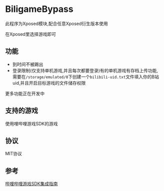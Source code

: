 # BiligameBypass

此程序为Xposed模块,配合任意Xposed衍生版本使用

在Xposed里选择游戏即可

## 功能
* 到时间不被踢出
* 登录限制(仅支持单机游戏,并且每次都要登录)有的单机游戏有存档上传功能,需要在`/storage/emulated/0`下创建一个`bilibili-uid.txt`文件填入你的B站uid,并且开启目标游戏的文件储存权限

更多功能正在开发中

## 支持的游戏
使用哩哔哩游戏SDK的游戏

## 协议

MIT协议

## 参考

[哔哩哔哩游戏SDK集成指南](http://open.biligame.com/wiki/)
